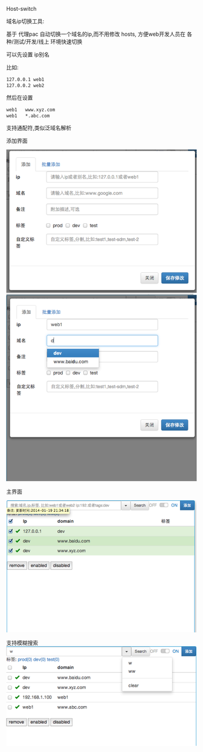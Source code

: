 Host-switch

域名ip切换工具:

基于 代理pac 自动切换一个域名的ip,而不用修改 hosts,
方便web开发人员在 各种/测试/开发/线上 环境快速切换

可以先设置 ip别名

比如:
```
127.0.0.1 web1
127.0.0.2 web2
```
然后在设置
```
web1   www.xyz.com
web1   *.abc.com
```
支持通配符,类似泛域名解析


添加界面

![ScreenShot](/snap/add2.png)
![ScreenShot](/snap/add3.png)

主界面

![ScreenShot](/snap/main.png)

支持模糊搜索
![ScreenShot](/snap/search.png)
